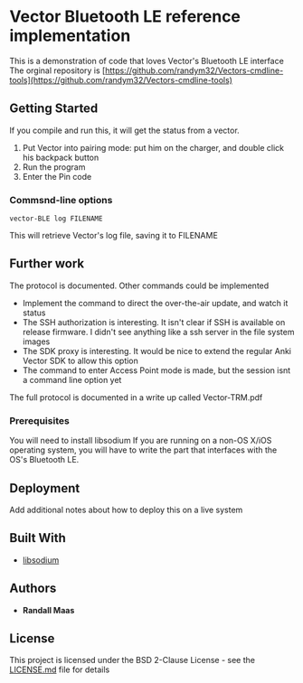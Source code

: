 # Vector Bluetooth LE reference implementation

This is a demonstration of code that loves Vector's Bluetooth LE interface
The orginal repository is [https://github.com/randym32/Vectors-cmdline-tools](https://github.com/randym32/Vectors-cmdline-tools)

## Getting Started

If you compile and run this, it will get the status from a vector.
1. Put Vector into pairing mode: put him on the charger, and double click his backpack button
2. Run the program
3. Enter the Pin code

### Commsnd-line options
```
vector-BLE log FILENAME
```

This will retrieve Vector's log file, saving it to FILENAME

## Further work

The protocol is documented.  Other commands could be implemented 
* Implement the command to direct the over-the-air update, and watch it status
* The SSH authorization is interesting.  It isn't clear if SSH is available on release firmware.  I didn't see anything like a ssh server in the file system images
* The SDK proxy is interesting.  It would be nice to extend the regular Anki Vector SDK to allow this option
* The command to enter Access Point mode is made, but the session isnt a command line option yet

The full protocol is documented in a write up called Vector-TRM.pdf

### Prerequisites

You will need to install libsodium
If you are running on a non-OS X/iOS operating system, you will have to write the part that
interfaces with the OS's Bluetooth LE.

## Deployment

Add additional notes about how to deploy this on a live system

## Built With

* [libsodium](https://libsodium.gitbook.io/doc/)

## Authors

* **Randall Maas** 

## License

This project is licensed under the BSD 2-Clause License - see the [LICENSE.md](LICENSE.md) file for details
